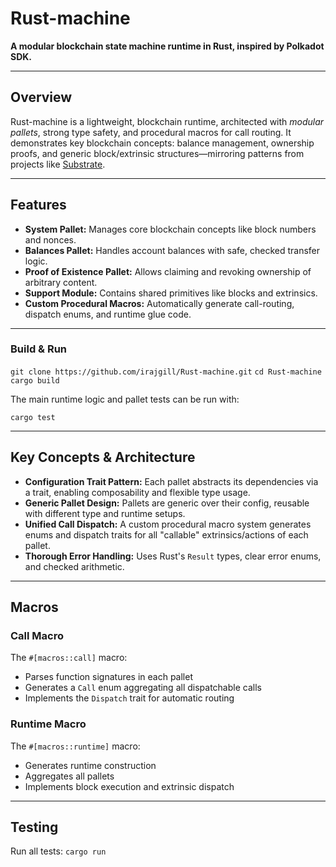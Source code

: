 # Rust-machine

**A modular blockchain state machine runtime in Rust, inspired by Polkadot SDK.**

---

## Overview

Rust-machine is a lightweight, blockchain runtime, architected with *modular pallets*, strong type safety, and procedural macros for call routing. It demonstrates key blockchain concepts: balance management, ownership proofs, and generic block/extrinsic structures—mirroring patterns from projects like [Substrate](https://substrate.dev/).

---

## Features

- **System Pallet:** Manages core blockchain concepts like block numbers and nonces.
- **Balances Pallet:** Handles account balances with safe, checked transfer logic.
- **Proof of Existence Pallet:** Allows claiming and revoking ownership of arbitrary content.
- **Support Module:** Contains shared primitives like blocks and extrinsics.
- **Custom Procedural Macros:** Automatically generate call-routing, dispatch enums, and runtime glue code.

---

### Build & Run

`git clone https://github.com/irajgill/Rust-machine.git`
`cd Rust-machine`
`cargo build`


The main runtime logic and pallet tests can be run with:

`cargo test`


---

## Key Concepts & Architecture

- **Configuration Trait Pattern:** Each pallet abstracts its dependencies via a trait, enabling composability and flexible type usage.
- **Generic Pallet Design:** Pallets are generic over their config, reusable with different type and runtime setups.
- **Unified Call Dispatch:** A custom procedural macro system generates enums and dispatch traits for all "callable" extrinsics/actions of each pallet.
- **Thorough Error Handling:** Uses Rust's `Result` types, clear error enums, and checked arithmetic.

---

## Macros

### Call Macro

The `#[macros::call]` macro:
- Parses function signatures in each pallet
- Generates a `Call` enum aggregating all dispatchable calls
- Implements the `Dispatch` trait for automatic routing

### Runtime Macro

The `#[macros::runtime]` macro:
- Generates runtime construction
- Aggregates all pallets
- Implements block execution and extrinsic dispatch

---

## Testing

Run all tests:
`cargo run`


